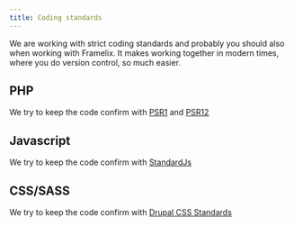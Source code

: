 ```yaml
---
title: Coding standards
---
```


We are working with strict coding standards and probably you should also when working with Framelix. It makes working together in modern times, where you do version control, so much easier.

## PHP
We try to keep the code confirm with [PSR1](https://www.php-fig.org/psr/psr-1/) and [PSR12](https://www.php-fig.org/psr/psr-12/)

## Javascript
We try to keep the code confirm with [StandardJs](https://standardjs.com/)

## CSS/SASS
We try to keep the code confirm with [Drupal CSS Standards](https://www.drupal.org/docs/develop/standards)